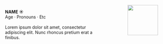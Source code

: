 <p style="float: left; width: 60%;">
  <strong>NAME ☀️</strong><br>
  Age · Pronouns · Etc<br><br>
  Lorem ipsum dolor sit amet, consectetur adipiscing elit.  
  Nunc rhoncus pretium erat a finibus.
</p>
<img src="https://f2.toyhou.se/file/f2-toyhou-se/characters/6287009?1584858723" width="100" style="float: right;">

